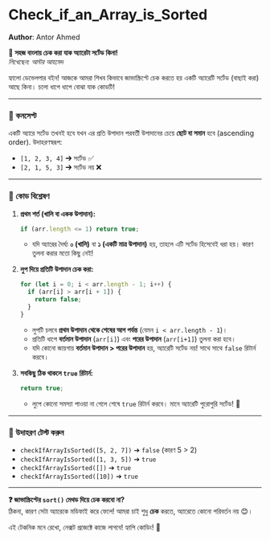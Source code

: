 # Check_if_an_Array_is_Sorted

**Author**: Antor Ahmed



**📝 সহজ বাংলায় চেক করা যাক অ্যারেটা সর্টেড কিনা!**  
*লিখেছেন: আন্টর আহমেদ*

হ্যালো ডেভেলপার বইন! আজকে আমরা শিখব কিভাবে জাভাস্ক্রিপ্টে চেক করতে হয় একটি অ্যারেটি সর্টেড (বাছাই করা) আছে কিনা। চলো ধাপে ধাপে বোঝা যাক কোডটি!

---

### **🏁 কনসেপ্ট**
একটি অ্যারে সর্টেড তখনই হবে যখন এর প্রতি উপাদান পরবর্তী উপাদানের চেয়ে **ছোট বা সমান** হবে (ascending order). উদাহরণস্বরূপ:
- `[1, 2, 3, 4]` ➔ সর্টেড ✅
- `[2, 1, 5, 3]` ➔ সর্টেড নয় ❌

---

### **🔎 কোড বিশ্লেষণ**
1. **প্রথম শর্ত (খালি বা একক উপাদান):**  
   ```javascript
   if (arr.length <= 1) return true;
   ```
   - যদি অ্যারের দৈর্ঘ্য **০ (খালি)** বা **১ (একটি মাত্র উপাদান)** হয়, তাহলে এটি সর্টেড হিসেবেই ধরা হয়। কারণ তুলনা করার মতো কিছু নেই!

2. **লুপ দিয়ে প্রতিটি উপাদান চেক করা:**  
   ```javascript
   for (let i = 0; i < arr.length - 1; i++) {
     if (arr[i] > arr[i + 1]) {
       return false;
     }
   }
   ```
   - লুপটি চলবে **প্রথম উপাদান থেকে শেষের আগ পর্যন্ত** (যেমন `i < arr.length - 1`)।  
   - প্রতিটি ধাপে **বর্তমান উপাদান** (`arr[i]`) এবং **পরের উপাদান** (`arr[i+1]`) তুলনা করা হবে।  
   - যদি কোনো জায়গায় **বর্তমান উপাদান > পরের উপাদান** হয়, অ্যারেটি সর্টেড নয়! সাথে সাথে `false` রিটার্ন করবে।

3. **সবকিছু ঠিক থাকলে `true` রিটার্ন:**  
   ```javascript
   return true;
   ```
   - লুপে কোনো সমস্যা পাওয়া না গেলে শেষে `true` রিটার্ন করবে। মানে অ্যারেটি পুরোপুরি সর্টেড! 🎉

---

### **🧪 উদাহরণ টেস্ট করুন**
- `checkIfArrayIsSorted([5, 2, 7])` ➔ `false` (কারণ 5 > 2)  
- `checkIfArrayIsSorted([1, 3, 5])` ➔ `true`  
- `checkIfArrayIsSorted([])` ➔ `true`  
- `checkIfArrayIsSorted([10])` ➔ `true`

---

**❓ জাভাস্ক্রিপ্টের `sort()` মেথড দিয়ে চেক করবো না?**  
ঠিকনা, কারণ সেটা অ্যারেকে মডিফাই করে ফেলে! আমরা চাই শুধু **চেক** করতে, অ্যারেতে কোনো পরিবর্তন নয় 😊।

এই টেকনিক মনে রেখো, নেক্সট প্রজেক্টে কাজে লাগবে! হ্যাপি কোডিং! 🚀